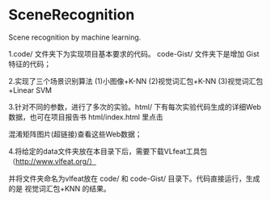 # SceneRecognition
Scene recognition by machine learning. 

1.code/ 文件夹下为实现项目基本要求的代码。 code-Gist/ 文件夹下是增加 Gist 特征的代码；

2.实现了三个场景识别算法
  (1)小图像+K-NN  (2)视觉词汇包+K-NN (3)视觉词汇包+Linear SVM

3.针对不同的参数，进行了多次的实验。html/ 下有每次实验代码生成的详细Web数据，也可在项目报告书 html/index.html 里点击

  混淆矩阵图片(超链接)查看这些Web数据；

4.将给定的data文件夹放在本目录下后，需要下载VLfeat工具包（http://www.vlfeat.org/）

  并将文件夹命名为vlfeat放在 code/ 和 code-Gist/ 目录下。代码直接运行，生成的是 视觉词汇包+KNN 的结果。

